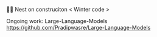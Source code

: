 👨‍💻 Nest on construciton < Winter code >

Ongoing work: Large-Language-Models <https://github.com/Pradipwasre/Large-Language-Models>
<!---
Pradipwasre/Pradipwasre is a ✨ special ✨ repository because its `README.md` (this file) appears on your GitHub profile.
You can click the Preview link to take a look at your changes.
--->
